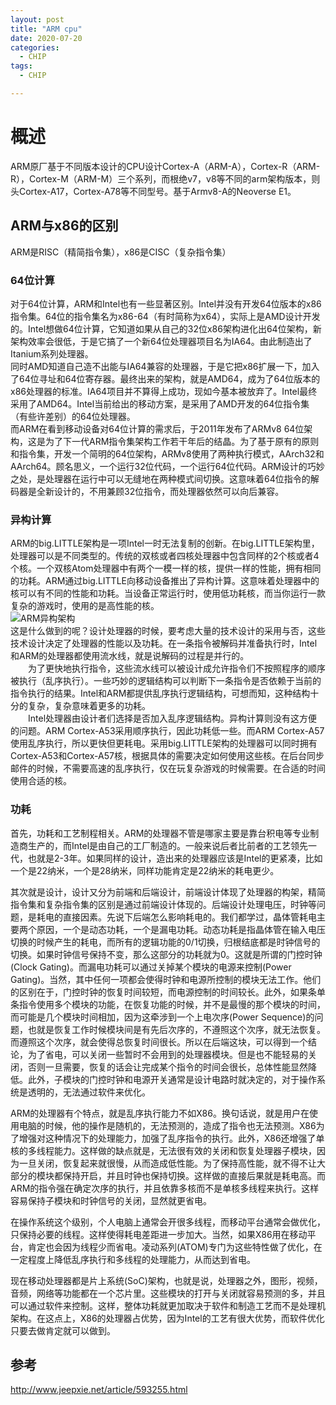 ```yaml
---
layout: post
title: "ARM cpu"
date: 2020-07-20
categories:
  - CHIP
tags:
  - CHIP

---
```

# 概述
ARM原厂基于不同版本设计的CPU设计Cortex-A（ARM-A），Cortex-R（ARM-R），Cortex-M（ARM-M）三个系列，而根绝v7，v8等不同的arm架构版本，则头Cortex-A17，Cortex-A78等不同型号。基于Armv8-A的Neoverse E1。

## ARM与x86的区别
ARM是RISC（精简指令集），x86是CISC（复杂指令集）
### 64位计算
对于64位计算，ARM和Intel也有一些显著区别。Intel并没有开发64位版本的x86指令集。64位的指令集名为x86-64（有时简称为x64），实际上是AMD设计开发的。Intel想做64位计算，它知道如果从自己的32位x86架构进化出64位架构，新架构效率会很低，于是它搞了一个新64位处理器项目名为IA64。由此制造出了Itanium系列处理器。  
同时AMD知道自己造不出能与IA64兼容的处理器，于是它把x86扩展一下，加入了64位寻址和64位寄存器。最终出来的架构，就是AMD64，成为了64位版本的x86处理器的标准。IA64项目并不算得上成功，现如今基本被放弃了。Intel最终采用了AMD64。Intel当前给出的移动方案，是采用了AMD开发的64位指令集（有些许差别）的64位处理器。  
而ARM在看到移动设备对64位计算的需求后，于2011年发布了ARMv8 64位架构，这是为了下一代ARM指令集架构工作若干年后的结晶。为了基于原有的原则和指令集，开发一个简明的64位架构，ARMv8使用了两种执行模式，AArch32和AArch64。顾名思义，一个运行32位代码，一个运行64位代码。ARM设计的巧妙之处，是处理器在运行中可以无缝地在两种模式间切换。这意味着64位指令的解码器是全新设计的，不用兼顾32位指令，而处理器依然可以向后兼容。
### 异构计算
ARM的big.LITTLE架构是一项Intel一时无法复制的创新。在big.LITTLE架构里，处理器可以是不同类型的。传统的双核或者四核处理器中包含同样的2个核或者4个核。一个双核Atom处理器中有两个一模一样的核，提供一样的性能，拥有相同的功耗。ARM通过big.LITTLE向移动设备推出了异构计算。这意味着处理器中的核可以有不同的性能和功耗。当设备正常运行时，使用低功耗核，而当你运行一款复杂的游戏时，使用的是高性能的核。  
![ARM异构架构](http://img.jeepxie.net/upload/9/6b/96bdc0d86e77cac17e93ec3c4d3e8222_thumb.jpg)  
这是什么做到的呢？设计处理器的时候，要考虑大量的技术设计的采用与否，这些技术设计决定了处理器的性能以及功耗。在一条指令被解码并准备执行时，Intel和ARM的处理器都使用流水线，就是说解码的过程是并行的。  
　　为了更快地执行指令，这些流水线可以被设计成允许指令们不按照程序的顺序被执行（乱序执行）。一些巧妙的逻辑结构可以判断下一条指令是否依赖于当前的指令执行的结果。Intel和ARM都提供乱序执行逻辑结构，可想而知，这种结构十分的复杂，复杂意味着更多的功耗。  
　　Intel处理器由设计者们选择是否加入乱序逻辑结构。异构计算则没有这方便的问题。ARM Cortex-A53采用顺序执行，因此功耗低一些。而ARM Cortex-A57使用乱序执行，所以更快但更耗电。采用big.LITTLE架构的处理器可以同时拥有Cortex-A53和Cortex-A57核，根据具体的需要决定如何使用这些核。在后台同步邮件的时候，不需要高速的乱序执行，仅在玩复杂游戏的时候需要。在合适的时间使用合适的核。
### 功耗  
   首先，功耗和工艺制程相关。ARM的处理器不管是哪家主要是靠台积电等专业制造商生产的，而Intel是由自己的工厂制造的。一般来说后者比前者的工艺领先一代，也就是2-3年。如果同样的设计，造出来的处理器应该是Intel的更紧凑，比如一个是22纳米，一个是28纳米，同样功能肯定是22纳米的耗电更少。  

   其次就是设计，设计又分为前端和后端设计，前端设计体现了处理器的构架，精简指令集和复杂指令集的区别是通过前端设计体现的。后端设计处理电压，时钟等问题，是耗电的直接因素。先说下后端怎么影响耗电的。我们都学过，晶体管耗电主要两个原因，一个是动态功耗，一个是漏电功耗。动态功耗是指晶体管在输入电压切换的时候产生的耗电，而所有的逻辑功能的0/1切换，归根结底都是时钟信号的切换。如果时钟信号保持不变，那么这部分的功耗就为0。这就是所谓的门控时钟(Clock Gating)。而漏电功耗可以通过关掉某个模块的电源来控制(Power Gating)。当然，其中任何一项都会使得时钟和电源所控制的模块无法工作。他们的区别在于，门控时钟的恢复时间较短，而电源控制的时间较长。此外，如果条单条指令使用多个模块的功能，在恢复功能的时候，并不是最慢的那个模块的时间，而可能是几个模块时间相加，因为这牵涉到一个上电次序(Power Sequence)的问题，也就是恢复工作时候模块间是有先后次序的，不遵照这个次序，就无法恢复。而遵照这个次序，就会使得总恢复时间很长。所以在后端这块，可以得到一个结论，为了省电，可以关闭一些暂时不会用到的处理器模块。但是也不能轻易的关闭，否则一旦需要，恢复的话会让完成某个指令的时间会很长，总体性能显然降低。此外，子模块的门控时钟和电源开关通常是设计电路时就决定的，对于操作系统是透明的，无法通过软件来优化。  
   
   ARM的处理器有个特点，就是乱序执行能力不如X86。换句话说，就是用户在使用电脑的时候，他的操作是随机的，无法预测的，造成了指令也无法预测。X86为了增强对这种情况下的处理能力，加强了乱序指令的执行。此外，X86还增强了单核的多线程能力。这样做的缺点就是，无法很有效的关闭和恢复处理器子模块，因为一旦关闭，恢复起来就很慢，从而造成低性能。为了保持高性能，就不得不让大部分的模块都保持开启，并且时钟也保持切换。这样做的直接后果就是耗电高。而ARM的指令强在确定次序的执行，并且依靠多核而不是单核多线程来执行。这样容易保持子模块和时钟信号的关闭，显然就更省电。 

   在操作系统这个级别，个人电脑上通常会开很多线程，而移动平台通常会做优化，只保持必要的线程。这样使得耗电差距进一步加大。当然，如果X86用在移动平台，肯定也会因为线程少而省电。凌动系列(ATOM)专门为这些特性做了优化，在一定程度上降低乱序执行和多线程的处理能力，从而达到省电。  

   现在移动处理器都是片上系统(SoC)架构，也就是说，处理器之外，图形，视频，音频，网络等功能都在一个芯片里。这些模块的打开与关闭就容易预测的多，并且可以通过软件来控制。这样，整体功耗就更加取决于软件和制造工艺而不是处理机架构。在这点上，X86的处理器占优势，因为Intel的工艺有很大优势，而软件优化只要去做肯定就可以做到。

## 参考
http://www.jeepxie.net/article/593255.html
